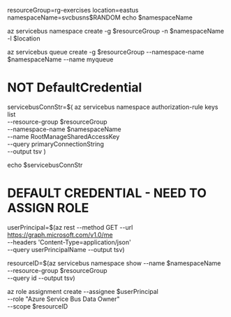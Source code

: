 resourceGroup=rg-exercises
location=eastus
namespaceName=svcbusns$RANDOM
echo $namespaceName


az servicebus namespace create -g $resourceGroup -n $namespaceName -l $location


az servicebus queue create -g $resourceGroup --namespace-name $namespaceName --name myqueue


# NOT DefaultCredential

servicebusConnStr=$(
  az servicebus namespace authorization-rule keys list \
    --resource-group $resourceGroup \
    --namespace-name $namespaceName \
    --name RootManageSharedAccessKey \
    --query primaryConnectionString \
    --output tsv
)

echo $servicebusConnStr


# DEFAULT CREDENTIAL - NEED TO ASSIGN ROLE

userPrincipal=$(az rest --method GET --url https://graph.microsoft.com/v1.0/me \
    --headers 'Content-Type=application/json' \
    --query userPrincipalName --output tsv)

resourceID=$(az servicebus namespace show --name $namespaceName \
    --resource-group $resourceGroup \
    --query id --output tsv)

az role assignment create --assignee $userPrincipal \
    --role "Azure Service Bus Data Owner" \
    --scope $resourceID